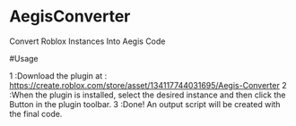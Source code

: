 # AegisConverter
Convert Roblox Instances Into Aegis Code

#Usage

1 :Download the plugin at : https://create.roblox.com/store/asset/134117744031695/Aegis-Converter
2 :When the plugin is installed, select the desired instance and then click the Button in the plugin toolbar.
3 :Done! An output script will be created with the final code.
